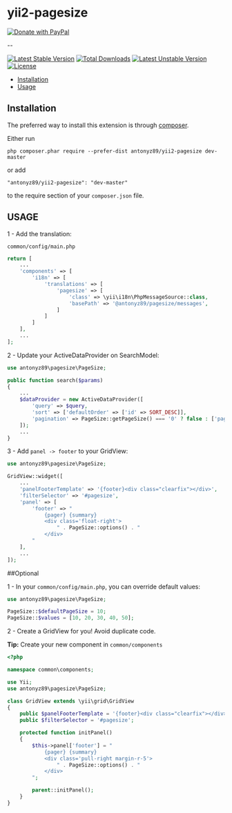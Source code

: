 yii2-pagesize
===================

<a href="https://www.paypal.com/cgi-bin/webscr?cmd=_s-xclick&hosted_button_id=YATHVT293SXDL&source=url">
  <img src="https://www.paypalobjects.com/en_US/i/btn/btn_donate_LG.gif" alt="Donate with PayPal" />
</a>

--

[![Latest Stable Version](https://poser.pugx.org/antonyz89/yii2-pagesize/v/stable)](https://packagist.org/packages/antonyz89/yii2-pagesize)
[![Total Downloads](https://poser.pugx.org/antonyz89/yii2-pagesize/downloads)](https://packagist.org/packages/antonyz89/yii2-pagesize)
[![Latest Unstable Version](https://poser.pugx.org/antonyz89/yii2-pagesize/v/unstable)](https://packagist.org/packages/antonyz89/yii2-pagesize)
[![License](https://poser.pugx.org/antonyz89/yii2-pagesize/license)](https://packagist.org/packages/antonyz89/yii2-pagesize)

- [Installation](#installation)
- [Usage](#usage)

## Installation

The preferred way to install this extension is through [composer](http://getcomposer.org/download/).

Either run

```
php composer.phar require --prefer-dist antonyz89/yii2-pagesize dev-master
```

or add

```
"antonyz89/yii2-pagesize": "dev-master"
```

to the require section of your `composer.json` file.

## USAGE

1 - Add the translation:

`common/config/main.php`

```php
return [
    ...
    'components' => [
        'i18n' => [
            'translations' => [
                'pagesize' => [
                    'class' => \yii\i18n\PhpMessageSource::class,
                    'basePath' => '@antonyz89/pagesize/messages',
                ]
            ]
        ]
    ],
    ...
];
```

2 - Update your ActiveDataProvider on SearchModel:

```php
use antonyz89\pagesize\PageSize;

public function search($params)
{
    ...
    $dataProvider = new ActiveDataProvider([
        'query' => $query,
        'sort' => ['defaultOrder' => ['id' => SORT_DESC]],
        'pagination' => PageSize::getPageSize() === '0' ? false : ['pageSize' => PageSize::getPageSize()],
    ]);
    ...
}
```

3 - Add `panel -> footer` to your GridView:

```php
use antonyz89\pagesize\PageSize;

GridView::widget([
    ...
    'panelFooterTemplate' => '{footer}<div class="clearfix"></div>',
    'filterSelector' => '#pagesize',
    'panel' => [
        'footer' => "
            {pager} {summary}
            <div class='float-right'>
                " . PageSize::options() . "
            </div>
        "
    ],
    ...
]);
```

##Optional

1 - In your `common/config/main.php`, you can override default values:

```php
use antonyz89\pagesize\PageSize;

PageSize::$defaultPageSize = 10;
PageSize::$values = [10, 20, 30, 40, 50];
```

2 - Create a GridView for you! Avoid duplicate code.

**Tip:** Create your new component in `common/components`

```php
<?php

namespace common\components;

use Yii;
use antonyz89\pagesize\PageSize;

class GridView extends \yii\grid\GridView
{
    public $panelFooterTemplate = '{footer}<div class="clearfix"></div>';
    public $filterSelector = '#pagesize';

    protected function initPanel()
    {
        $this->panel['footer'] = "
            {pager} {summary}
            <div class='pull-right margin-r-5'>
                " . PageSize::options() . "
            </div>
        ";

        parent::initPanel();
    }
}
```
